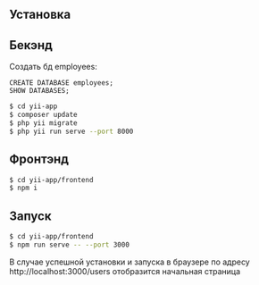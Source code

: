 ## Установка
## Бекэнд
Создать бд employees:
```mysql
CREATE DATABASE employees;
SHOW DATABASES;
```

```bash
$ cd yii-app
$ composer update
$ php yii migrate
$ php yii run serve --port 8000
```

## Фронтэнд
```bash
$ cd yii-app/frontend
$ npm i
```

## Запуск
```bash
$ cd yii-app/frontend
$ npm run serve -- --port 3000
```
В случае успешной установки и запуска в браузере по адресу http://localhost:3000/users отобразится начальная страница
